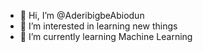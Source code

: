- 👋 Hi, I’m @AderibigbeAbiodun
- 👀 I’m interested in learning new things 
- 🌱 I’m currently learning Machine Learning
<!--- - 💞️ I’m looking to collaborate on ... -- >
- 📫 How to reach me aderibigbebiodun@gmail.com

<!---
AderibigbeAbiodun/AderibigbeAbiodun is a ✨ special ✨ repository because its `README.md` (this file) appears on your GitHub profile.
You can click the Preview link to take a look at your changes.
--->
